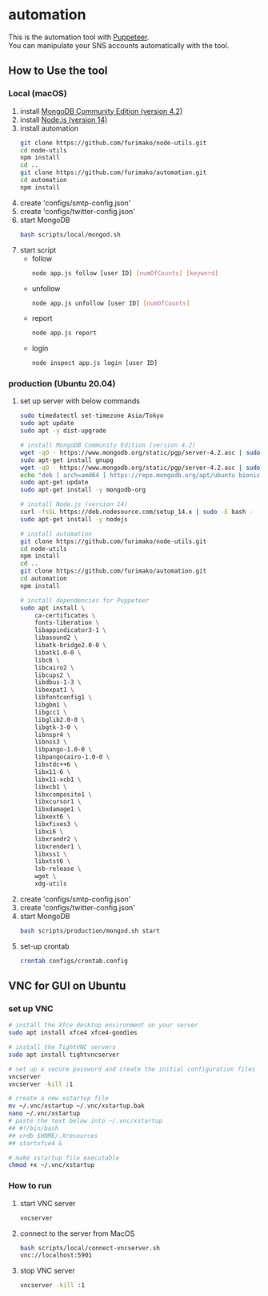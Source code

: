 
# automation
This is the automation tool with [Puppeteer](https://pptr.dev/).  
You can manipulate your SNS accounts automatically with the tool.

## How to Use the tool

### Local (macOS)
1. install [MongoDB Community Edition (version 4.2)](https://www.mongodb.com/download-center/community)
1. install [Node.js (version 14)](https://nodejs.org/en/download/)
1. install automation
    ```bash
    git clone https://github.com/furimako/node-utils.git
    cd node-utils
    npm install
    cd ..
    git clone https://github.com/furimako/automation.git
    cd automation
    npm install
    ```
1. create 'configs/smtp-config.json'
1. create 'configs/twitter-config.json'
1. start MongoDB
    ```bash
    bash scripts/local/mongod.sh
    ```
1. start script
    - follow
        ```bash
        node app.js follow [user ID] [numOfCounts] [keyword]
        ```
    - unfollow
        ```bash
        node app.js unfollow [user ID] [numOfCounts]
        ```
    - report
        ```bash
        node app.js report
        ```
    - login
        ```bash
        node inspect app.js login [user ID]
        ```

### production (Ubuntu 20.04)
1. set up server with below commands
    ```bash
    sudo timedatectl set-timezone Asia/Tokyo
    sudo apt update
    sudo apt -y dist-upgrade

    # install MongoDB Community Edition (version 4.2)
    wget -qO - https://www.mongodb.org/static/pgp/server-4.2.asc | sudo apt-key add -
    sudo apt-get install gnupg
    wget -qO - https://www.mongodb.org/static/pgp/server-4.2.asc | sudo apt-key add -
    echo "deb [ arch=amd64 ] https://repo.mongodb.org/apt/ubuntu bionic/mongodb-org/4.2 multiverse" | sudo tee /etc/apt/sources.list.d/mongodb-org-4.2.list
    sudo apt-get update
    sudo apt-get install -y mongodb-org

    # install Node.js (version 14)
    curl -fsSL https://deb.nodesource.com/setup_14.x | sudo -E bash -
    sudo apt-get install -y nodejs

    # install automation
    git clone https://github.com/furimako/node-utils.git
    cd node-utils
    npm install
    cd ..
    git clone https://github.com/furimako/automation.git
    cd automation
    npm install

    # install dependencies for Puppeteer
    sudo apt install \
        ca-certificates \
        fonts-liberation \
        libappindicator3-1 \
        libasound2 \
        libatk-bridge2.0-0 \
        libatk1.0-0 \
        libc6 \
        libcairo2 \
        libcups2 \
        libdbus-1-3 \
        libexpat1 \
        libfontconfig1 \
        libgbm1 \
        libgcc1 \
        libglib2.0-0 \
        libgtk-3-0 \
        libnspr4 \
        libnss3 \
        libpango-1.0-0 \
        libpangocairo-1.0-0 \
        libstdc++6 \
        libx11-6 \
        libx11-xcb1 \
        libxcb1 \
        libxcomposite1 \
        libxcursor1 \
        libxdamage1 \
        libxext6 \
        libxfixes3 \
        libxi6 \
        libxrandr2 \
        libxrender1 \
        libxss1 \
        libxtst6 \
        lsb-release \
        wget \
        xdg-utils
    ```
1. create 'configs/smtp-config.json'
1. create 'configs/twitter-config.json'
1. start MongoDB
    ```bash
    bash scripts/production/mongod.sh start
    ```
1. set-up crontab
    ```bash
    crontab configs/crontab.config
    ```

## VNC for GUI on Ubuntu
### set up VNC
```bash
# install the Xfce desktop environment on your server
sudo apt install xfce4 xfce4-goodies

# install the TightVNC servers
sudo apt install tightvncserver

# set up a secure password and create the initial configuration files
vncserver
vncserver -kill :1

# create a new xstartup file
mv ~/.vnc/xstartup ~/.vnc/xstartup.bak
nano ~/.vnc/xstartup
# paste the text below into ~/.vnc/xstartup
## #!/bin/bash
## xrdb $HOME/.Xresources
## startxfce4 &

# make xstartup file executable
chmod +x ~/.vnc/xstartup
```

### How to run
1. start VNC server
    ```bash
    vncserver
    ```
1. connect to the server from MacOS
    ```bash
    bash scripts/local/connect-vncserver.sh
    vnc://localhost:5901
    ```
1. stop VNC server
    ```bash
    vncserver -kill :1
    ```